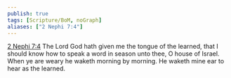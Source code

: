 ```yaml
---
publish: true
tags: [Scripture/BoM, noGraph]
aliases: ["2 Nephi 7:4"]
---
```

[2 Nephi 7:4](https://churchofjesuschrist.org/study/scriptures/bofm/2-ne/7?lang=eng&id=p4#p4) The Lord God hath given me the tongue of the learned, that I should know how to speak a word in season unto thee, O house of Israel. When ye are weary he waketh morning by morning. He waketh mine ear to hear as the learned.
